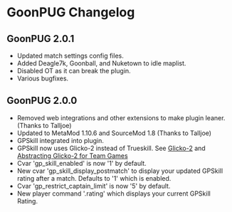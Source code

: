 # GoonPUG Changelog

## GoonPUG 2.0.1
* Updated match settings config files.
* Added Deagle7k, Goonball, and Nuketown to idle maplist.
* Disabled OT as it can break the plugin.
* Various bugfixes.

## GoonPUG 2.0.0
* Removed web integrations and other extensions to make plugin leaner. (Thanks to Talljoe)
* Updated to MetaMod 1.10.6 and SourceMod 1.8 (Thanks to Talljoe)
* GPSkill integrated into plugin.
* GPSkill now uses Glicko-2 instead of Trueskill. See [Glicko-2](http://www.glicko.net/glicko/glicko2.pdf) and [Abstracting Glicko-2 for Team Games](http://rhetoricstudios.com/downloads/AbstractingGlicko2ForTeamGames.pdf)
* Cvar 'gp\_skill\_enabled' is now '1' by default.
* New cvar 'gp\_skill\_display\_postmatch' to display your updated GPSkill rating after a match. Defaults to '1' which is enabled.
* Cvar 'gp\_restrict\_captain\_limit' is now '5' by default.
* New player command '.rating' which displays your current GPSkill Rating.
